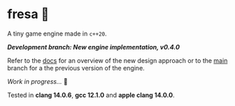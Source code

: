 # fresa :strawberry:

A tiny game engine made in `c++20`.

***Development branch: New engine implementation, v0.4.0***

Refer to the [docs](docs) for an overview of the new design approach or to the [main](https://github.com/josekoalas/fresa) branch for a the previous version of the engine.

_Work in progress..._ :turtle:

Tested in **clang 14.0.6**, **gcc 12.1.0** and **apple clang 14.0.0**.